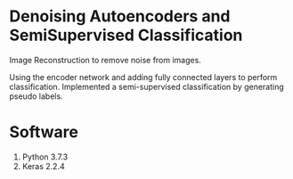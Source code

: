 # Denoising Autoencoders and SemiSupervised Classification
Image Reconstruction to remove noise from images. 

Using the encoder network and adding fully connected layers to perform classification. Implemented a semi-supervised classification by generating pseudo labels.

# Software

1. Python 3.7.3
2. Keras 2.2.4
